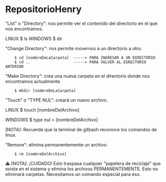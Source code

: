 # RepositorioHenry

"List" o "Directory": nos permite ver el contenido del directorio en el que nos encontramos.

LINUX   $ ls
WINDOWS $ dir

"Change Directory": nos permite movernos a un directorio a otro.

        $ cd [nombreDeLaCarpeta]  -----> PARA INGRESAR A UN DIRECTORIO
        $ cd ..                   -----> PARA VOLVER AL DIRECTORIO ANTERIOR

"Make Directory": crea una nueva carpeta en el directorio donde nos encontramos actualmente.

        $ mkdir [nombreDeLaCarpeta]

"Touch" o "TYPE NUL": creará un nuevo archivo.

LINUX   $ touch [nombreDelArchivo]

WINDOWS $ type nul > [nombreDelArchivo]

[NOTA]: Recuerda que la terminal de gitbash reconoce los comandos de linux.

"Remove": elimina permanentemente un archivo.

        $ rm [nombreDelArchivo]
        
⚠️ [NOTA]: ¡CUIDADO! Esto traspasa cualquier "papelera de reciclaje" que exista en el sistema y elimina los archivos PERMANENTEMENTE. Esto no eliminará carpetas. Necesitamos un comando especial para eso.

